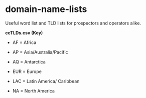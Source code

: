 # domain-name-lists

Useful word list and TLD lists for prospectors and operators alike.

**ccTLDs.csv (Key)**

- AF = Africa

- AP = Asia/Australia/Pacific
- AQ = Antarctica
- EUR = Europe
- LAC = Latin America/ Caribbean
- NA = North America

